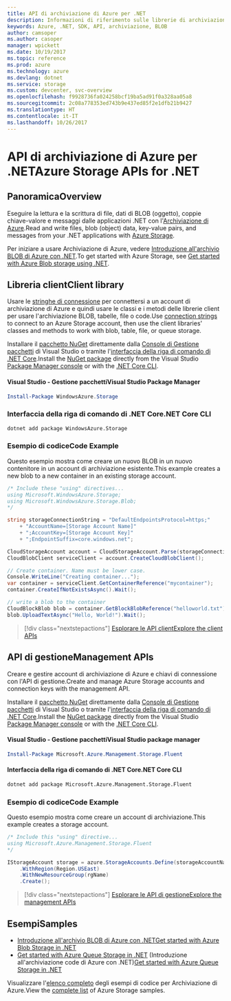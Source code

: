 ```yaml
---
title: API di archiviazione di Azure per .NET
description: Informazioni di riferimento sulle librerie di archiviazione di Azure per .NET
keywords: Azure, .NET, SDK, API, archiviazione, BLOB
author: camsoper
ms.author: casoper
manager: wpickett
ms.date: 10/19/2017
ms.topic: reference
ms.prod: azure
ms.technology: azure
ms.devlang: dotnet
ms.service: storage
ms.custom: devcenter, svc-overview
ms.openlocfilehash: f9928736fa024258bcf19ba5ad91f0a328aa05a8
ms.sourcegitcommit: 2c08a778353ed743b9e437ed85f2e1dfb21b9427
ms.translationtype: HT
ms.contentlocale: it-IT
ms.lasthandoff: 10/26/2017
---
```

# <a name="azure-storage-apis-for-net"></a><span data-ttu-id="bc7a5-104">API di archiviazione di Azure per .NET</span><span class="sxs-lookup"><span data-stu-id="bc7a5-104">Azure Storage APIs for .NET</span></span>

## <a name="overview"></a><span data-ttu-id="bc7a5-105">Panoramica</span><span class="sxs-lookup"><span data-stu-id="bc7a5-105">Overview</span></span>

<span data-ttu-id="bc7a5-106">Eseguire la lettura e la scrittura di file, dati di BLOB (oggetto), coppie chiave-valore e messaggi dalle applicazioni .NET con l'[Archiviazione di Azure](https://review.docs.microsoft.com/en-us/azure/storage/storage-introduction).</span><span class="sxs-lookup"><span data-stu-id="bc7a5-106">Read and write files, blob (object) data, key-value pairs, and messages from your .NET applications with [Azure Storage](https://review.docs.microsoft.com/en-us/azure/storage/storage-introduction).</span></span>

<span data-ttu-id="bc7a5-107">Per iniziare a usare Archiviazione di Azure, vedere [Introduzione all'archivio BLOB di Azure con .NET](/azure/storage/storage-dotnet-how-to-use-blobs).</span><span class="sxs-lookup"><span data-stu-id="bc7a5-107">To get started with Azure Storage, see [Get started with Azure Blob storage using .NET](/azure/storage/storage-dotnet-how-to-use-blobs).</span></span>

## <a name="client-library"></a><span data-ttu-id="bc7a5-108">Libreria client</span><span class="sxs-lookup"><span data-stu-id="bc7a5-108">Client library</span></span>

<span data-ttu-id="bc7a5-109">Usare le [stringhe di connessione](/azure/storage/storage-create-storage-account#manage-your-storage-account) per connettersi a un account di archiviazione di Azure e quindi usare le classi e i metodi delle librerie client per usare l'archiviazione BLOB, tabelle, file o code.</span><span class="sxs-lookup"><span data-stu-id="bc7a5-109">Use [connection strings](/azure/storage/storage-create-storage-account#manage-your-storage-account) to connect to an Azure Storage account, then use the client libraries' classes and methods to work with blob, table, file, or queue storage.</span></span>

<span data-ttu-id="bc7a5-110">Installare il [pacchetto NuGet](https://www.nuget.org/packages/WindowsAzure.Storage) direttamente dalla [Console di Gestione pacchetti][PackageManager] di Visual Studio o tramite l'[interfaccia della riga di comando di .NET Core][DotNetCLI].</span><span class="sxs-lookup"><span data-stu-id="bc7a5-110">Install the [NuGet package](https://www.nuget.org/packages/WindowsAzure.Storage) directly from the Visual Studio [Package Manager console][PackageManager] or with the [.NET Core CLI][DotNetCLI].</span></span>

#### <a name="visual-studio-package-manager"></a><span data-ttu-id="bc7a5-111">Visual Studio - Gestione pacchetti</span><span class="sxs-lookup"><span data-stu-id="bc7a5-111">Visual Studio Package Manager</span></span>

```powershell
Install-Package WindowsAzure.Storage
```

### <a name="net-core-cli"></a><span data-ttu-id="bc7a5-112">Interfaccia della riga di comando di .NET Core</span><span class="sxs-lookup"><span data-stu-id="bc7a5-112">.NET Core CLI</span></span>

```bash
dotnet add package WindowsAzure.Storage
```

### <a name="code-example"></a><span data-ttu-id="bc7a5-113">Esempio di codice</span><span class="sxs-lookup"><span data-stu-id="bc7a5-113">Code Example</span></span>

<span data-ttu-id="bc7a5-114">Questo esempio mostra come creare un nuovo BLOB in un nuovo contenitore in un account di archiviazione esistente.</span><span class="sxs-lookup"><span data-stu-id="bc7a5-114">This example creates a new blob to a new container in an existing storage account.</span></span>

```csharp
/* Include these "using" directives...
using Microsoft.WindowsAzure.Storage;
using Microsoft.WindowsAzure.Storage.Blob;
*/

string storageConnectionString = "DefaultEndpointsProtocol=https;"
    + "AccountName=[Storage Account Name]"
    + ";AccountKey=[Storage Account Key]"
    + ";EndpointSuffix=core.windows.net";

CloudStorageAccount account = CloudStorageAccount.Parse(storageConnectionString);
CloudBlobClient serviceClient = account.CreateCloudBlobClient();

// Create container. Name must be lower case.
Console.WriteLine("Creating container...");
var container = serviceClient.GetContainerReference("mycontainer");
container.CreateIfNotExistsAsync().Wait();

// write a blob to the container
CloudBlockBlob blob = container.GetBlockBlobReference("helloworld.txt");
blob.UploadTextAsync("Hello, World!").Wait();
```

> [!div class="nextstepactions"]
> [<span data-ttu-id="bc7a5-115">Esplorare le API client</span><span class="sxs-lookup"><span data-stu-id="bc7a5-115">Explore the client APIs</span></span>](/dotnet/api/overview/azure/storage/client)

## <a name="management-apis"></a><span data-ttu-id="bc7a5-116">API di gestione</span><span class="sxs-lookup"><span data-stu-id="bc7a5-116">Management APIs</span></span>

<span data-ttu-id="bc7a5-117">Creare e gestire account di archiviazione di Azure e chiavi di connessione con l'API di gestione.</span><span class="sxs-lookup"><span data-stu-id="bc7a5-117">Create and manage Azure Storage accounts and connection keys with the management API.</span></span>

<span data-ttu-id="bc7a5-118">Installare il [pacchetto NuGet](https://www.nuget.org/packages/Microsoft.Azure.Management.Storage.Fluent) direttamente dalla [Console di Gestione pacchetti][PackageManager] di Visual Studio o tramite l'[interfaccia della riga di comando di .NET Core][DotNetCLI].</span><span class="sxs-lookup"><span data-stu-id="bc7a5-118">Install the [NuGet package](https://www.nuget.org/packages/Microsoft.Azure.Management.Storage.Fluent) directly from the Visual Studio [Package Manager console][PackageManager] or with the [.NET Core CLI][DotNetCLI].</span></span>

#### <a name="visual-studio-package-manager"></a><span data-ttu-id="bc7a5-119">Visual Studio - Gestione pacchetti</span><span class="sxs-lookup"><span data-stu-id="bc7a5-119">Visual Studio package manager</span></span>

```powershell
Install-Package Microsoft.Azure.Management.Storage.Fluent
```

#### <a name="net-core-cli"></a><span data-ttu-id="bc7a5-120">Interfaccia della riga di comando di .NET Core</span><span class="sxs-lookup"><span data-stu-id="bc7a5-120">.NET Core CLI</span></span>

````bash
dotnet add package Microsoft.Azure.Management.Storage.Fluent
````

### <a name="code-example"></a><span data-ttu-id="bc7a5-121">Esempio di codice</span><span class="sxs-lookup"><span data-stu-id="bc7a5-121">Code Example</span></span>

<span data-ttu-id="bc7a5-122">Questo esempio mostra come creare un account di archiviazione.</span><span class="sxs-lookup"><span data-stu-id="bc7a5-122">This example creates a storage account.</span></span>

```csharp
/* Include this "using" directive...
using Microsoft.Azure.Management.Storage.Fluent
*/

IStorageAccount storage = azure.StorageAccounts.Define(storageAccountName)
    .WithRegion(Region.USEast)
    .WithNewResourceGroup(rgName)
    .Create();
```

> [!div class="nextstepactions"]
> [<span data-ttu-id="bc7a5-123">Esplorare le API di gestione</span><span class="sxs-lookup"><span data-stu-id="bc7a5-123">Explore the management APIs</span></span>](/dotnet/api/overview/azure/storage/management)

## <a name="samples"></a><span data-ttu-id="bc7a5-124">Esempi</span><span class="sxs-lookup"><span data-stu-id="bc7a5-124">Samples</span></span>

* [<span data-ttu-id="bc7a5-125">Introduzione all'archivio BLOB di Azure con .NET</span><span class="sxs-lookup"><span data-stu-id="bc7a5-125">Get started with Azure Blob Storage in .NET</span></span>](https://azure.microsoft.com/resources/samples/storage-blob-dotnet-getting-started/) 
* <span data-ttu-id="bc7a5-126">[Get started with Azure Queue Storage in .NET](https://azure.microsoft.com/resources/samples/storage-queue-dotnet-getting-started/) (Introduzione all'archiviazione code di Azure con .NET)</span><span class="sxs-lookup"><span data-stu-id="bc7a5-126">[Get started with Azure Queue Storage in .NET](https://azure.microsoft.com/resources/samples/storage-queue-dotnet-getting-started/)</span></span>

<span data-ttu-id="bc7a5-127">Visualizzare l'[elenco completo](https://azure.microsoft.com/resources/samples/?platform=dotnet&term=storage) degli esempi di codice per Archiviazione di Azure.</span><span class="sxs-lookup"><span data-stu-id="bc7a5-127">View the [complete list](https://azure.microsoft.com/resources/samples/?platform=dotnet&term=storage) of Azure Storage samples.</span></span>

[PackageManager]: https://docs.microsoft.com/nuget/tools/package-manager-console
[DotNetCLI]: https://docs.microsoft.com/dotnet/core/tools/dotnet-add-package